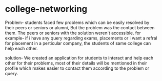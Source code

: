 # college-networking

Problem- students faced few problems which can be easily resolved by their peers or seniors or alumni, But the problem was the contact between them.
         The peers or seniors with the solution weren't accessible. 
         for example- if i have any query regarding exams, placements or i want a refral for placement in a perticular company, the students of same college can help each other.
        
solution- We created an application for students to interact and help each other for their problems, 
          most of their details will be mentioned in their profile which makes easier to contact them according to the problem or query.
          
          
